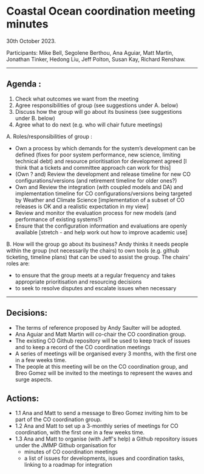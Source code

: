 # Coastal Ocean coordination meeting minutes

30th October 2023.

Participants: Mike Bell, Segolene Berthou, Ana Aguiar, Matt Martin, Jonathan Tinker, Hedong Liu, Jeff Polton, Susan Kay, Richard Renshaw.

----------

## Agenda :
1. Check what outcomes we want from the meeting
1. Agree responsibilities of group (see suggestions under A. below)
1. Discuss how the group will go about its business (see suggestions under B. below)
1. Agree what to do next (e.g. who will chair future meetings)

A. Roles/responsibilities of group :
   - Own a process by which demands for the system’s development can be defined (fixes for poor system performance, new science, limiting technical debt) and resource prioritisation for development agreed [I think that a tickets and committee approach can work for this]
   - (Own ? and) Review the development and release timeline for new CO configurations/versions (and retirement timeline for older ones?)
   - Own and Review the integration (with coupled models and DA) and implementation timeline for CO configurations/versions being targeted by Weather and Climate Science [implementation of a subset of CO releases is OK and a realistic expectation in my view]
   - Review and monitor the evaluation process for new models (and performance of existing systems?)
   - Ensure that the configuration information and evaluations are openly available [stretch - and help work out how to improve academic use]

B. How will the group go about its business?
Andy thinks it needs people within the group (not necessarily the chairs) to own tools (e.g. github ticketing, timeline plans) that can be used to assist the group.
The chairs' roles are:
   - to ensure that the group meets at a regular frequency and takes appropriate prioritisation and resourcing decisions
   - to seek to resolve disputes and escalate issues when necessary

----------

## Decisions:
   - The terms of reference proposed by Andy Saulter will be adopted.
   - Ana Aguiar and Matt Martin will co-chair the CO coordination group.
   - The existing CO Github repository will be used to keep track of issues and to keep a record of the CO coordination meetings
   - A series of meetings will be organised every 3 months, with the first one in a few weeks time.
   - The people at this meeting will be on the CO coordination group, and Breo Gomez will be invited to the meetings to represent the waves and surge aspects.

## Actions:
   - 1.1 Ana and Matt to send a message to Breo Gomez inviting him to be part of the CO coordination group.
   - 1.2 Ana and Matt to set up a 3-monthly series of meetings for CO coordination, with the first one in a few weeks time.
   - 1.3 Ana and Matt to organise (with Jeff's help) a Github repository issues under the JMMP Github organisation for
      - minutes of CO coordination meetings
      - a list of issues for developments, issues and coordination tasks, linking to a roadmap for integration


